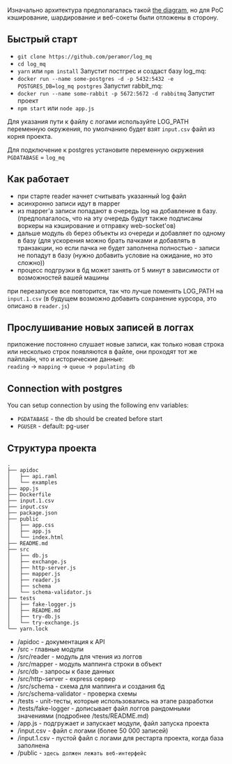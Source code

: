 Изначально архитектура предполагалась такой [the diagram](https://drive.google.com/file/d/1widiFHSuVWol_Q0mbLvhp3Kqp0RAzGEk/view?usp=sharing), но для PoC кэширование, шардирование и веб-сокеты были отложены в сторону.

## Быстрый старт

- `git clone https://github.com/peramor/log_mq`
- `cd log_mq`
- `yarn` или `npm install`
Запустит постгрес и создаст базу log_mq:
- `docker run --name some-postgres -d -p 5432:5432 -e POSTGRES_DB=log_mq postgres`
Запустит rabbit_mq:
- `docker run --name some-rabbit -p 5672:5672 -d rabbitmq`
Запустит проект
- `npm start` или `node app.js` 

Для указания пути к файлу с логами используйте LOG_PATH переменную окружения, по умолчанию будет взят `input.csv` файл из корня проекта.

Для подключение к postgres установите переменную окружения `PGDATABASE` = `log_mq`

## Как работает

- при старте reader начнет считывать указанный log файл
- асинхронно записи идут в mapper
- из mapper'a записи попадают в очередь log на добавление в базу. (предполагалось, что на эту очередь будут также подписаны воркеры на кэширование и отправку web-socket'ов)
- дальше модуль `db` берез объекты из очереди и добавляет по одному в базу (для ускорения можно брать пачками и добавлять в транзакции, но если пачка не будет заполнена полностью - записи не попадут в базу (нужно добавить условие на ожидание, но это сложно))
- процесс подгрузки в бд может занять от 5 минут в зависимости от возможностей вашей машины

при перезапуске все повторится, так что лучше поменять LOG_PATH на `input.1.csv` (в будущем возможно добавить сохранение курсора, это описано в `reader.js`)

## Прослушивание новых записей в логгах

приложение постоянно слушает новые записи, как только новая строка или несколько строк появляются в файле, они проходят тот же пайплайн, что и исторические данные:  
`reading` -> `mapping` -> `queue` -> `populating db`

## Connection with postgres

You can setup connection by using the following env variables:
- `PGDATABASE` - the db should be created before start
- `PGUSER` - default: pg-user

## Структура проекта

```
.
├── apidoc
│   ├── api.raml
│   └── examples
├── app.js
├── Dockerfile
├── input.1.csv
├── input.csv
├── package.json
├── public
│   ├── app.css
│   ├── app.js
│   └── index.html
├── README.md
├── src
│   ├── db.js
│   ├── exchange.js
│   ├── http-server.js
│   ├── mapper.js
│   ├── reader.js
│   ├── schema
│   └── schema-validator.js
├── tests
│   ├── fake-logger.js
│   ├── README.md
│   ├── try-db.js
│   └── try-exchange.js
└── yarn.lock
```

- /apidoc - документация к API
- /src - главные модули
- /src/reader - модуль для чтения из логгов
- /src/mapper - модуль маппинга строки в объект
- /src/db - запросы к базе данных
- /src/http-server - express сервер
- /src/schema - схема для маппинга и создания бд
- /src/schema-validator - проверка схемы 
- /tests - unit-тесты, которые использовались на этапе разработки
- /tests/fake-logger - дописывает файл логгов рандомными значениями (подробнее /tests/README.md)
- /app.js - подгружает и запускает модули, файл запуска проекта
- /input.csv - файл с логами (более 50 000 записей)
- /input.1.csv - пустой файл с логами для рестарта проекта, когда база заполнена
- /public - `здесь должен лежать веб-интерфейс`